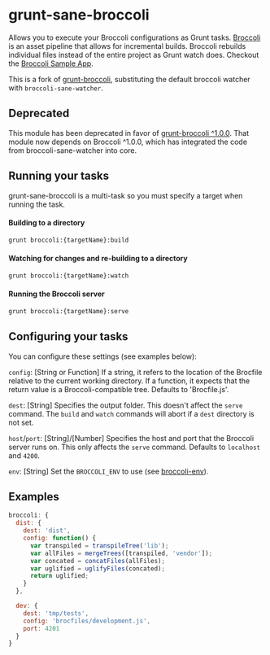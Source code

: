 # grunt-sane-broccoli

Allows you to execute your Broccoli configurations as Grunt tasks. [Broccoli](https://github.com/joliss/broccoli) is an asset pipeline that allows for incremental builds. Broccoli rebuilds individual files instead of the entire project as Grunt watch does. Checkout the [Broccoli Sample App](https://github.com/joliss/broccoli-sample-app).

This is a fork of [grunt-broccoli](https://github.com/quandl/grunt-broccoli), substituting the default broccoli watcher with `broccoli-sane-watcher`.

## Deprecated

This module has been deprecated in favor of [grunt-broccoli ^1.0.0](https://github.com/EmberSherpa/grunt-broccoli). That module now depends on Broccoli ^1.0.0, which has integrated the code from broccoli-sane-watcher into core.

## Running your tasks

grunt-sane-broccoli is a multi-task so you must specify a target when running the task.

#### Building to a directory

```bash
grunt broccoli:{targetName}:build
```

#### Watching for changes and re-building to a directory

```bash
grunt broccoli:{targetName}:watch
```

#### Running the Broccoli server

```bash
grunt broccoli:{targetName}:serve
```

## Configuring your tasks

You can configure these settings (see examples below):

`config`: [String or Function]
If a string, it refers to the location of the Brocfile relative to the current working directory.
If a function, it expects that the return value is a Broccoli-compatible tree.
Defaults to 'Brocfile.js'.

`dest`: [String]
Specifies the output folder. This doesn't affect the `serve` command.
The `build` and `watch` commands will abort if a `dest` directory is not set.

`host`/`port`: [String]/[Number]
Specifies the host and port that the Broccoli server runs on. This only affects the `serve` command.
Defaults to `localhost` and `4200`.

`env`: [String]
Set the `BROCCOLI_ENV` to use (see [broccoli-env](https://github.com/joliss/broccoli-env)).

## Examples

```javascript
broccoli: {
  dist: {
    dest: 'dist',
    config: function() {
      var transpiled = transpileTree('lib');
      var allFiles = mergeTrees([transpiled, 'vendor']);
      var concated = concatFiles(allFiles);
      var uglified = uglifyFiles(concated);
      return uglified;
    }
  },

  dev: {
    dest: 'tmp/tests',
    config: 'brocfiles/development.js',
    port: 4201
  }
}
```
